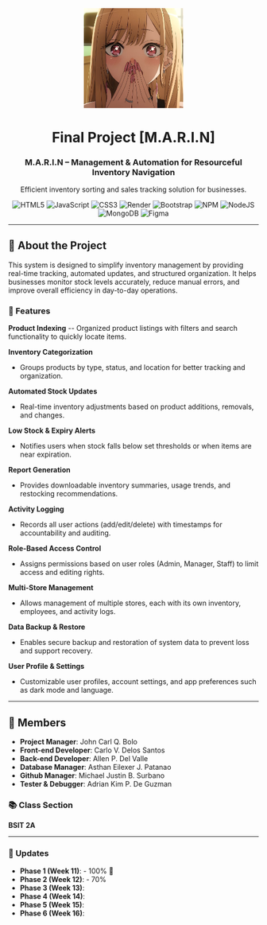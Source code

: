<div align="center">
  <img src="logo/Logo.jpg" alt="MARIN Logo" width="200" height="auto" />
  <h1>Final Project [M.A.R.I.N]</h1>
  <h3> M.A.R.I.N – Management & Automation for Resourceful Inventory Navigation </h3>
  <p>Efficient inventory sorting and sales tracking solution for businesses.</p>

  <!-- languages -->

![HTML5](https://img.shields.io/badge/html5-%23E34F26.svg?style=flat&logo=html5&logoColor=white) ![JavaScript](https://img.shields.io/badge/javascript-%23323330.svg?style=flat&logo=javascript&logoColor=%23F7DF1E) ![CSS3](https://img.shields.io/badge/css3-%231572B6.svg?style=flat&logo=css3&logoColor=white) ![Render](https://img.shields.io/badge/Render-%46E3B7.svg?style=flat&logo=render&logoColor=white) ![Bootstrap](https://img.shields.io/badge/bootstrap-%238511FA.svg?style=flat&logo=bootstrap&logoColor=white) ![NPM](https://img.shields.io/badge/NPM-%23CB3837.svg?style=flat&logo=npm&logoColor=white) ![NodeJS](https://img.shields.io/badge/node.js-6DA55F?style=flat&logo=node.js&logoColor=white) ![MongoDB](https://img.shields.io/badge/MongoDB-%234ea94b.svg?style=flat&logo=mongodb&logoColor=white) ![Figma](https://img.shields.io/badge/figma-%23F24E1E.svg?style=flat&logo=figma&logoColor=white)

</div>

---

## 🚀 About the Project

This system is designed to simplify inventory management by providing real-time tracking, automated updates, and structured organization. It helps businesses monitor stock levels accurately, reduce manual errors, and improve overall efficiency in day-to-day operations.

### 📌 Features

**Product Indexing**
  -- Organized product listings with filters and search functionality to quickly locate items.

**Inventory Categorization**
  - Groups products by type, status, and location for better tracking and organization.

**Automated Stock Updates**
  - Real-time inventory adjustments based on product additions, removals, and changes.

**Low Stock & Expiry Alerts**
  - Notifies users when stock falls below set thresholds or when items are near expiration.

**Report Generation**
  - Provides downloadable inventory summaries, usage trends, and restocking recommendations.

**Activity Logging**
  - Records all user actions (add/edit/delete) with timestamps for accountability and auditing.

**Role-Based Access Control**
  - Assigns permissions based on user roles (Admin, Manager, Staff) to limit access and editing rights.

**Multi-Store Management**
  - Allows management of multiple stores, each with its own inventory, employees, and activity logs.

**Data Backup & Restore**
  - Enables secure backup and restoration of system data to prevent loss and support recovery.

**User Profile & Settings**
  - Customizable user profiles, account settings, and app preferences such as dark mode and language.

---

## 👥 Members

- **Project Manager**: John Carl Q. Bolo
- **Front-end Developer**: Carlo V. Delos Santos
- **Back-end Developer**: Allen P. Del Valle
- **Database Manager**: Asthan Eilexer J. Patanao
- **Github Manager**: Michael Justin B. Surbano
- **Tester & Debugger**: Adrian Kim P. De Guzman

### 📚 Class Section

**BSIT 2A**

---

### 📝 Updates

- **Phase 1 (Week 11)**: - 100% 🚩
- **Phase 2 (Week 12)**: - 70%
- **Phase 3 (Week 13)**:
- **Phase 4 (Week 14)**:
- **Phase 5 (Week 15)**:
- **Phase 6 (Week 16)**:
